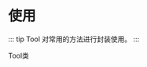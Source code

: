 
# 使用

::: tip Tool
对常用的方法进行封装使用。
:::



<Common-Democode title="使用" description="在项目中使用import进行引入使用。">
<!-- 这里只能写组件，写个名字是不可以的，我就写个组件传个插槽进来 -->
  <componentDos-template-index>Tool类</componentDos-template-index>
  <highlight-code slot="codeText" lang="vue">
    <script>
    import { Tool } from "javascript-tool-class/src/App";
      export default {
        name: "Tool",
        data() {
          return {
            myTool: new Tool()
          };
        },
        mounted:{
            console.log('这里就可以使用该类的所有方法 this.myTool.xxx(xxx)')
        }
      };
      
    </script>

  </highlight-code>
</Common-Democode>
